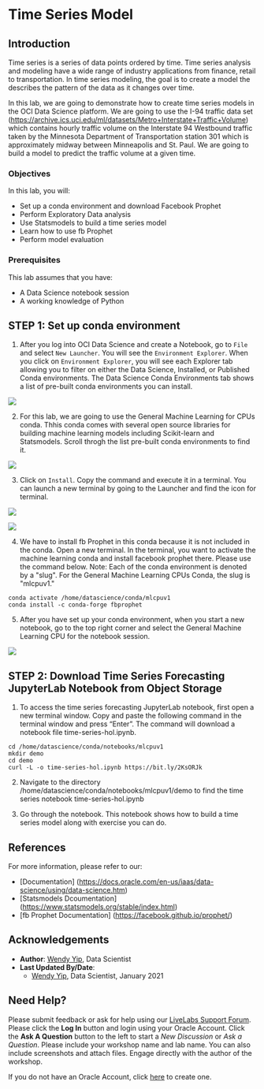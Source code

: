 # Time Series Model

## Introduction

Time series is a series of data points ordered by time.  Time series analysis and modeling have a wide range of industry applications from finance, retail to transportation.   In time series modeling, the goal is to create a model the describes the pattern of the data as it changes over time.  

In this lab, we are going to demonstrate how to create time series models in the OCI Data Science platform.  We are going to use the I-94 traffic data set (https://archive.ics.uci.edu/ml/datasets/Metro+Interstate+Traffic+Volume) which contains hourly traffic volume on the Interstate 94 Westbound traffic taken by the Minnesota Department of Transportation station 301 which is approximately midway between Minneapolis and St. Paul. We are going to build a model to predict the traffic volume at a given time.

### Objectives
In this lab, you will:
* Set up a conda environment and download Facebook Prophet
* Perform Exploratory Data analysis
* Use Statsmodels to build a time series model
* Learn how to use fb Prophet
* Perform model evaluation

### Prerequisites
This lab assumes that you have:
* A Data Science notebook session
* A working knowledge of Python

## **STEP 1:** Set up conda environment

1.  After you log into OCI Data Science and create a Notebook, go to `File` and select `New Launcher`.  You will see the `Environment Explorer`. When you click on `Environment Explorer`, you will see each Explorer tab allowing you to filter on either the Data Science, Installed, or Published Conda environments.  The Data Science Conda Environments tab shows a list of pre-built conda environments you can install.

  ![](./../time-series-forecasting/images/conda_environment_explorer.png " ")

2.  For this lab, we are going to use the General Machine Learning for CPUs conda.  Thhis conda comes with several open source libraries for building machine learning models including Scikit-learn and Statsmodels.  Scroll throgh the list pre-built conda environments to find it.

  ![](./../time-series-forecasting/images/general_machine_learning_conda.png " ")

3.  Click on `Install`.  Copy the command and execute it in a terminal.  You can launch a new terminal by going to the Launcher and find the icon for terminal.

  ![](./../time-series-forecasting/images/install_general_machine_learning_conda.png " ")

  ![](./../time-series-forecasting/images/open_terminal.png " ")

4.  We have to install fb Prophet in this conda because it is not included in the conda.  Open a new terminal.  In the terminal, you want to activate the machine learning conda and install facebook prophet there.  Please use the command below.  Note:  Each of the conda environment is denoted by a "slug".  For the General Machine Learning CPUs Conda, the slug is "mlcpuv1."

```
conda activate /home/datascience/conda/mlcpuv1
conda install -c conda-forge fbprophet
```

5.  After you have set up your conda environment, when you start a new notebook, go to the top right corner and select the General Machine Learning CPU for the notebook session.

  ![](./../time-series-forecasting/images/pick_conda_environ_for_notebook.png " ")

## **STEP 2:** Download Time Series Forecasting JupyterLab Notebook from Object Storage

1.  To access the time series forecasting JupyterLab notebook, first open a new terminal window.  Copy and paste the following command in the terminal window and press “Enter”. The command will download a notebook file time-series-hol.ipynb.

```
cd /home/datascience/conda/notebooks/mlcpuv1
mkdir demo
cd demo 
curl -L -o time-series-hol.ipynb https://bit.ly/2KsORJk
```
2.  Navigate to the directory /home/datascience/conda/notebooks/mlcpuv1/demo to find the time series notebook time-series-hol.ipynb

3.  Go through the notebook.  This notebook shows how to build a time series model along with exercise you can do.

## References

For more information, please refer to our:

* [Documentation] (https://docs.oracle.com/en-us/iaas/data-science/using/data-science.htm)
* [Statsmodels Dcoumentation] (https://www.statsmodels.org/stable/index.html)
* [fb Prophet Documentation] (https://facebook.github.io/prophet/)

## Acknowledgements

* **Author**: [Wendy Yip](https://www.linkedin.com/in/wendy-yip-a3990610/), Data Scientist
* **Last Updated By/Date**:
    * [Wendy Yip](https://www.linkedin.com/in/wendy-yip-a3990610/), Data Scientist, January 2021


## Need Help?
Please submit feedback or ask for help using our [LiveLabs Support Forum](https://community.oracle.com/tech/developers/categories/oracle-cloud-infrastructure-fundamentals). Please click the **Log In** button and login using your Oracle Account. Click the **Ask A Question** button to the left to start a *New Discussion* or *Ask a Question*.  Please include your workshop name and lab name.  You can also include screenshots and attach files.  Engage directly with the author of the workshop.

If you do not have an Oracle Account, click [here](https://profile.oracle.com/myprofile/account/create-account.jspx) to create one.
